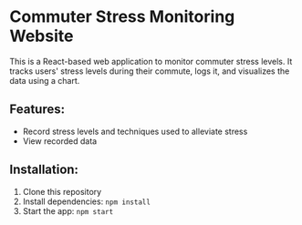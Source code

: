 
# Commuter Stress Monitoring Website

This is a React-based web application to monitor commuter stress levels. It tracks users' stress levels during their commute, logs it, and visualizes the data using a chart.

## Features:
- Record stress levels and techniques used to alleviate stress
- View recorded data

## Installation:

1. Clone this repository
2. Install dependencies: `npm install`
3. Start the app: `npm start`
